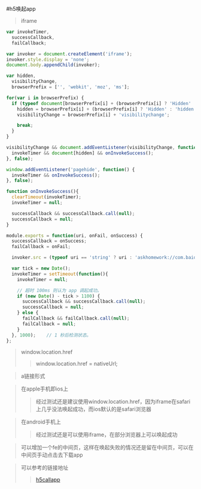 #h5唤起app
> iframe
```javascript 1.8
var invokeTimer,
  successCallback,
  failCallback;

var invoker = document.createElement('iframe');
invoker.style.display = 'none';
document.body.appendChild(invoker);

var hidden,
  visibilityChange,
  browserPrefix = ['', 'webkit', 'moz', 'ms'];

for(var i in browserPrefix) {
  if (typeof document[browserPrefix[i] + (browserPrefix[i] ? 'Hidden' : 'hidden')] != 'undefined') {
    hidden = browserPrefix[i] + (browserPrefix[i] ? 'Hidden' : 'hidden');
    visibilityChange = browserPrefix[i] + 'visibilitychange';

    break;
  }
}

visibilityChange && document.addEventListener(visibilityChange, function() {
  invokeTimer && document[hidden] && onInvokeSuccess();
}, false);

window.addEventListener('pagehide', function() {
  invokeTimer && onInvokeSuccess();
}, false);

function onInvokeSuccess(){
  clearTimeout(invokeTimer);
  invokeTimer = null;

  successCallback && successCallback.call(null);
  successCallback = null;
}

module.exports = function(uri, onFail, onSuccess) {
  successCallback = onSuccess;
  failCallback = onFail;

  invoker.src = (typeof uri == 'string' ? uri : 'askhomework://com.baidu.homework');

  var tick = new Date();
  invokeTimer = setTimeout(function(){
    invokeTimer = null;

    // 超时 100ms 则认为 app 调起成功。
    if (new Date() - tick > 1100) {
      successCallback && successCallback.call(null);
      successCallback = null;
    } else {
      failCallback && failCallback.call(null);
      failCallback = null;
    }
  }, 1000);    // 1 秒后检测状态。
};
```
> window.location.href
>> window.location.href = nativeUrl;

> a链接形式

> 在apple手机即ios上
>> 经过测试还是建议使用window.location.href，因为iframe在safari上几乎没法唤起成功，而ios默认的是safari浏览器

> 在android手机上
>> 经过测试还是可以使用iframe，在部分浏览器上可以唤起成功

> 可以增加一个fe的中间页，这样在唤起失败的情况还是留在中间页，可以在中间页手动点击去下载app

> 可以参考的链接地址
>> [h5callapp](https://blog.csdn.net/jiang314/article/details/52269824/)

